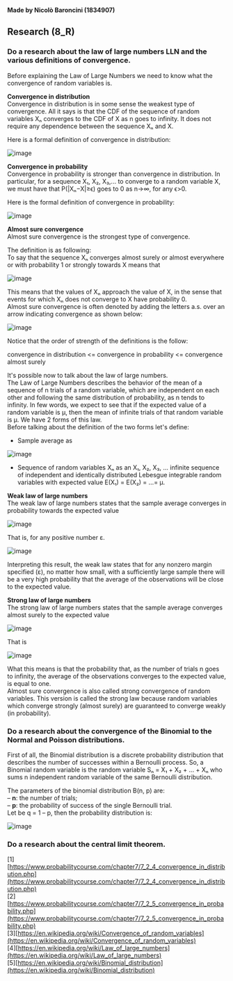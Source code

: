 **Made by Nicolò Baroncini (1834907)**

## Research (8_R)
### Do a research about the law of large numbers LLN and the various definitions of convergence.
Before explaining the Law of Large Numbers we need to know what the convergence of random variables is.

**Convergence in distribution**\
Convergence in distribution is in some sense the weakest type of convergence. All it says is that the CDF of the sequence of random variables Xₙ converges to the CDF of X as n goes to infinity. It does not require any dependence between the sequence Xₙ and X.

Here is a formal definition of convergence in distribution:

![image](https://user-images.githubusercontent.com/78324346/139832899-33768556-5ad0-4ae1-a2f5-40ef7afc708d.png)

**Convergence in probability**\
Convergence in probability is stronger than convergence in distribution. In particular, for a sequence X₁, X₂, X₃,... to converge to a random variable X, we must have that P(|Xₙ−X|≥ϵ) goes to 0 as n→∞, for any ϵ>0.

Here is the formal definition of convergence in probability:

![image](https://user-images.githubusercontent.com/78324346/139833313-336855aa-1286-4e26-ade1-f6ad995da4d4.png)

**Almost sure convergence**\
Almost sure convergence is the strongest type of convergence.

The definition is as following:\
To say that the sequence Xₙ converges almost surely or almost everywhere or with probability 1 or strongly towards X means that

![image](https://user-images.githubusercontent.com/78324346/139833897-8c3ecebd-3f1d-49a2-b3ee-e93e2ad5370c.png)

This means that the values of Xₙ approach the value of X, in the sense that events for which Xₙ does not converge to X have probability 0. \
Almost sure convergence is often denoted by adding the letters a.s. over an arrow indicating convergence as shown below:

![image](https://user-images.githubusercontent.com/78324346/139834045-6d7511a0-7355-4a30-954e-79156152511e.png)

Notice that the order of strength of the definitions is the follow:

convergence in distribution <= convergence in probability <= convergence almost surely

It's possible now to talk about the law of large numbers. \
The Law of Large Numbers describes the behavior of the mean of a sequence of n trials of a random variable, which are independent on each other and following the same distribution of probability, as n tends to infinity. 
In few words, we expect to see that if the expected value of a random variable is μ, then the mean of infinite trials of that random variable is μ.
We have 2 forms of this law. \
Before talking about the definition of the two forms let's define:

- Sample average as

![image](https://user-images.githubusercontent.com/78324346/139836034-b98974c9-ed82-41e2-8ea2-8d20ffe5f0cb.png)

- Sequence of random variables Xₙ as an X₁, X₂, X₃, ... infinite sequence of independent and identically distributed Lebesgue integrable random variables with expected value E(X₁) = E(X₂) = ...= µ.

**Weak law of large numbers** \
The weak law of large numbers states that the sample average converges in probability towards the expected value 

![image](https://user-images.githubusercontent.com/78324346/139835599-891e5dec-21ca-4789-b2ca-a1283464c18d.png)

That is, for any positive number ε.

![image](https://user-images.githubusercontent.com/78324346/139835646-bf64dbf9-045d-4367-b6ac-29bccf4cf66d.png)

Interpreting this result, the weak law states that for any nonzero margin specified (ε), no matter how small, with a sufficiently large sample there will be a very high probability that the average of the observations will be close to the expected value.

**Strong law of large numbers** \
The strong law of large numbers states that the sample average converges almost surely to the expected value

![image](https://user-images.githubusercontent.com/78324346/139836264-712a9198-1e49-4cc3-b26d-949c1785337a.png)

That is

![image](https://user-images.githubusercontent.com/78324346/139836289-e737678f-8a9e-4718-b61a-2ff6db2d47ba.png)

What this means is that the probability that, as the number of trials n goes to infinity, the average of the observations converges to the expected value, is equal to one. \
Almost sure convergence is also called strong convergence of random variables. This version is called the strong law because random variables which converge strongly (almost surely) are guaranteed to converge weakly (in probability).

### Do a research about the convergence of the Binomial to the Normal and Poisson distributions.
First of all, the Binomial distribution is a discrete probability distribution that describes the number of successes within a Bernoulli process. So, a Binomial random variable is the random variable Sₙ = X₁ + X₂ + … + Xₙ who sums n independent random variable of the same Bernoulli distribution.

The parameters of the binomial distribution B(n, p) are: \
– **n**: the number of trials; \
– **p**: the probability of success of the single Bernoulli trial. \
Let be q = 1 – p, then the probability distribution is:

![image](https://user-images.githubusercontent.com/78324346/139873946-8f5a414c-c4e9-493c-9331-ff6bd457c2b1.png)



###  Do a research about the central limit theorem.

[1][https://www.probabilitycourse.com/chapter7/7_2_4_convergence_in_distribution.php](https://www.probabilitycourse.com/chapter7/7_2_4_convergence_in_distribution.php) \
[2][https://www.probabilitycourse.com/chapter7/7_2_5_convergence_in_probability.php](https://www.probabilitycourse.com/chapter7/7_2_5_convergence_in_probability.php) \
[3][https://en.wikipedia.org/wiki/Convergence_of_random_variables](https://en.wikipedia.org/wiki/Convergence_of_random_variables) \
[4][https://en.wikipedia.org/wiki/Law_of_large_numbers](https://en.wikipedia.org/wiki/Law_of_large_numbers) \
[5][https://en.wikipedia.org/wiki/Binomial_distribution](https://en.wikipedia.org/wiki/Binomial_distribution)
